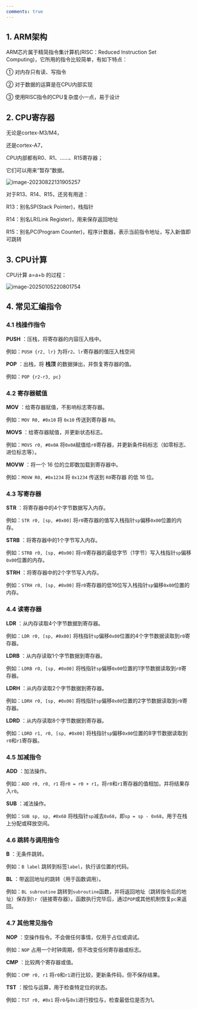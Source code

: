 ```yaml
---
comments: true
---
```


## 1. ARM架构

ARM芯片属于精简指令集计算机(RISC：Reduced Instruction Set Computing)，它所用的指令比较简单，有如下特点：

① 对内存只有读、写指令

② 对于数据的运算是在CPU内部实现

③ 使用RISC指令的CPU复杂度小一点，易于设计

## 2. CPU寄存器

无论是cortex-M3/M4，

还是cortex-A7，

CPU内部都有R0、R1、……、R15寄存器；

它们可以用来“暂存”数据。

![image-20230822131905257](https://tonmoon.obs.cn-east-3.myhuaweicloud.com/img/tonmoon/11_regs.png)

对于R13、R14、R15，还另有用途：

R13：别名SP(Stack Pointer)，栈指针

R14：别名LR(Link Register)，用来保存返回地址

R15：别名PC(Program Counter)，程序计数器，表示当前指令地址，写入新值即可跳转

## 3. CPU计算

CPU计算 a=a+b 的过程：

![image-20250105220801754](https://tonmoon.obs.cn-east-3.myhuaweicloud.com/img/tonmoon/image-20250105220801754.png)

## 4. 常见汇编指令

### 4.1 栈操作指令

**PUSH** ：压栈，将寄存器的内容压入栈中。

例如：`PUSH {r2, lr}` 为将`r2`、`lr`寄存器的值压入栈空间

**POP** ：出栈，将 **栈顶** 的数据弹出，并恢复寄存器的值。

例如：`POP {r2-r3, pc}` 

### 4.2 寄存器赋值

**MOV** ：给寄存器赋值，不影响标志寄存器。

例如：`MOV R0, #0x10` 将 `0x10` 传送到寄存器 `R0`。

**MOVS** ：给寄存器赋值，并更新状态标志。

例如：`MOVS r0, #0x0A`
将`0x0A`赋值给`r0`寄存器，并更新条件码标志（如零标志、进位标志等）。

**MOVW** ：将一个 16 位的立即数加载到寄存器中。

例如：`MOVW R0, #0x1234` 将 `0x1234` 传送到 `R0`寄存器 的低 16 位。

### 4.3 写寄存器

**STR** ：将寄存器中的4个字节数据写入内存。

例如：`STR r0, [sp, #0x00]`
将`r0`寄存器的值写入栈指针`sp`偏移`0x00`位置的内存。

**STRB** ：将寄存器中的1个字节写入内存。

例如：`STRB r0, [sp, #0x00]`
将`r0`寄存器的最低字节（1字节）写入栈指针`sp`偏移`0x00`位置的内存。

**STRH** ：将寄存器中的2个字节写入内存。

例如：`STRH r0, [sp, #0x00]`
将`r0`寄存器的低16位写入栈指针`sp`偏移`0x00`位置的内存。

### 4.4 读寄存器

**LDR** ：从内存读取4个字节数据到寄存器。

例如：`LDR r0, [sp, #0x00]`
将栈指针`sp`偏移`0x00`位置的4个字节数据读取到`r0`寄存器。

**LDRB** ：从内存读取1个字节数据到寄存器。

例如：`LDRB r0, [sp, #0x00]`
将栈指针`sp`偏移`0x00`位置的1字节数据读取到`r0`寄存器。

**LDRH** ：从内存读取2个字节数据到寄存器。

例如：`LDRH r0, [sp, #0x00]`
将栈指针`sp`偏移`0x00`位置的2字节数据读取到`r0`寄存器。

**LDRD** ：从内存读取8个字节数据到寄存器。

例如：`LDRD r1, r0, [sp, #0x00]`
将栈指针`sp`偏移`0x00`位置的8字节数据读取到`r0`和`r1`寄存器。

### 4.5 加减指令

**ADD** ：加法操作。

例如：`ADD r0, r0, r1`
将`r0 = r0 + r1`，将`r0`和`r1`寄存器的值相加，并将结果存入`r0`。

**SUB** ：减法操作。

例如：`SUB sp, sp, #0x68`
将栈指针`sp`减去`0x68`，即`sp = sp - 0x68`，用于在栈上分配或释放空间。

### 4.6 跳转与调用指令

**B** ：无条件跳转。

例如：`B label`
跳转到标签`label`，执行该位置的代码。

**BL** ：带返回地址的跳转（用于函数调用）。

例如：`BL subroutine`
跳转到`subroutine`函数，并将返回地址（跳转指令后的地址）保存到`lr`（链接寄存器）。函数执行完毕后，通过`POP`或其他机制恢复`pc`来返回。

### 4.7 其他常见指令

**NOP** ：空操作指令。不会做任何事情，仅用于占位或调试。

例如：`NOP`
占用一个时钟周期，但不改变任何寄存器或标志。

**CMP** ：比较两个寄存器或值。

例如：`CMP r0, r1`
将`r0`和`r1`进行比较，更新条件码，但不保存结果。

**TST** ：按位与运算，用于检查特定位的状态。

例如：`TST r0, #0x1`
将`r0`与`0x1`进行按位与，检查最低位是否为1。